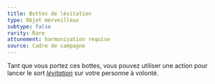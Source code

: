 ```yaml
---
title: Bottes de lévitation
type: Objet merveilleux
subtype: false
rarity: Rare
attunement: harmonisation requise
source: Cadre de campagne
---
```

Tant que vous portez ces bottes, vous pouvez utiliser une action pour lancer le sort [_lévitation_](/grimoire/levitation/) sur votre personne à volonté.
